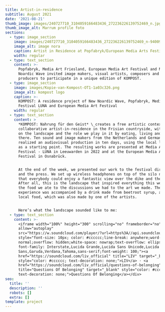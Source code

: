 ```yaml
---
title: Artist-in-residence
subtitle: August 2021
date: '2021-08-21'
thumb_image: images/240727710_3104059166483436_272236226139752469_n.jpg
thumb_image_alt: Marrum profile foto
sections:
  - type: image_section
    image: images/240727710_3104059166483436_272236226139752469_n-94009141.jpg
    image_alt: image nora
    caption: Artist in Residence at Popfabryk/European Media Arts Festival
    width: regular
  - type: text_section
    content: >-
      Popfabryk, Media Art Friesland, European Media Art Festival and New
      Noardic Wave invited image makers, visual artists, composers and music
      producers to participate in a unique edition of KOMPOST.
  - type: image_section
    image: images/Kopie-van-Kompost-OT1-1a03c326.png
    image_alt: kompost logo
    caption: >-
      KOMPOST: A residence project of New Noardic Wave, Popfabryk, Media Art
      Festival LUNA and European Media Art Festival
    width: regular
  - type: text_section
    content: >
      *KOMPOST: Nahrung für den Geist* \_creates a free artistic context for a
      collaborative artist-in-residence in the Frisian countryside, with a focus
      on the landscape and the role we play in it by eating, living and working
      there. Ten sound and image makers from the Netherlands and Germany jointly
      realized an audiovisual production in ten days, using the local landscape
      as a starting point. The resulting works are presented at Media Art
      Festival - LUNA in Leeuwarden in 2022 and at the European Media Art
      Festival in Osnabrück.


      At the end of the week, we presented our work to the festival directors
      and the press. We set up wireless headphones on top of the silo nearby, so
      that everybody could enjoy a fantastic view over the dike and the fields.
      After all, this is the landscape that inspired everything this week,  from
      the food we ate to the discussions we had to the art we made. The
      experience was accompanied by a drink made from beetroot syrup, a very
      local food, which was also made by one of the artists.


      Here’s what the landscape sounded like to me:
  - type: text_section
    content: >-
      <iframe width="100%" height="300" scrolling="no" frameborder="no"
      allow="autoplay"
      src="https://w.soundcloud.com/player/?url=https%3A//api.soundcloud.com/tracks/1151710159&color=%23ff5500&auto_play=false&hide_related=false&show_comments=true&show_user=true&show_reposts=false&show_teaser=true&visual=true"></iframe><div
      style="font-size: 10px; color: #cccccc;line-break: anywhere;word-break:
      normal;overflow: hidden;white-space: nowrap;text-overflow: ellipsis;
      font-family: Interstate,Lucida Grande,Lucida Sans Unicode,Lucida
      Sans,Garuda,Verdana,Tahoma,sans-serif;font-weight: 100;"><a
      href="https://soundcloud.com/liv_official" title="LIV" target="_blank"
      style="color: #cccccc; text-decoration: none;">LIV</a> · <a
      href="https://soundcloud.com/liv_official/questions-of-belonging"
      title="Questions Of Belonging" target="_blank" style="color: #cccccc;
      text-decoration: none;">Questions Of Belonging</a></div>
seo:
  title: ''
  description: ''
  robots: []
  extra: []
template: project
---
```

